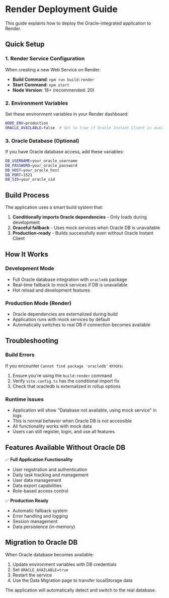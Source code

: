 # Render Deployment Guide

This guide explains how to deploy the Oracle-integrated application to Render.

## Quick Setup

### 1. Render Service Configuration

When creating a new Web Service on Render:

- **Build Command**: `npm run build:render`
- **Start Command**: `npm start`
- **Node Version**: 18+ (recommended: 20)

### 2. Environment Variables

Set these environment variables in your Render dashboard:

```bash
NODE_ENV=production
ORACLE_AVAILABLE=false  # Set to true if Oracle Instant Client is available
```

### 3. Oracle Database (Optional)

If you have Oracle database access, add these variables:

```bash
DB_USERNAME=your_oracle_username
DB_PASSWORD=your_oracle_password
DB_HOST=your_oracle_host
DB_PORT=1521
DB_SID=your_oracle_sid
```

## Build Process

The application uses a smart build system that:

1. **Conditionally imports Oracle dependencies** - Only loads during development
2. **Graceful fallback** - Uses mock services when Oracle DB is unavailable
3. **Production-ready** - Builds successfully even without Oracle Instant Client

## How It Works

### Development Mode
- Full Oracle database integration with `oracledb` package
- Real-time fallback to mock services if DB is unavailable
- Hot reload and development features

### Production Mode (Render)
- Oracle dependencies are externalized during build
- Application runs with mock services by default
- Automatically switches to real DB if connection becomes available

## Troubleshooting

### Build Errors

If you encounter `Cannot find package 'oracledb'` errors:

1. Ensure you're using the `build:render` command
2. Verify `vite.config.ts` has the conditional import fix
3. Check that oracledb is externalized in rollup options

### Runtime Issues

- Application will show "Database not available, using mock service" in logs
- This is normal behavior when Oracle DB is not accessible
- All functionality works with mock data
- Users can still register, login, and use all features

## Features Available Without Oracle DB

✅ **Full Application Functionality**
- User registration and authentication
- Daily task tracking and management
- User data management
- Data export capabilities
- Role-based access control

✅ **Production Ready**
- Automatic fallback system
- Error handling and logging
- Session management
- Data persistence (in-memory)

## Migration to Oracle DB

When Oracle database becomes available:

1. Update environment variables with DB credentials
2. Set `ORACLE_AVAILABLE=true`
3. Restart the service
4. Use the Data Migration page to transfer localStorage data

The application will automatically detect and switch to the real database.
